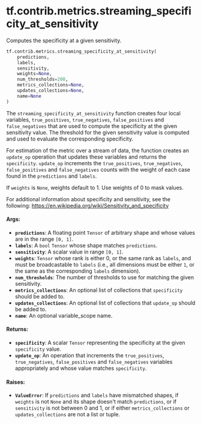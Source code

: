 <div itemscope itemtype="http://developers.google.com/ReferenceObject">
<meta itemprop="name" content="tf.contrib.metrics.streaming_specificity_at_sensitivity" />
<meta itemprop="path" content="Stable" />
</div>

# tf.contrib.metrics.streaming_specificity_at_sensitivity

Computes the specificity at a given sensitivity.

``` python
tf.contrib.metrics.streaming_specificity_at_sensitivity(
    predictions,
    labels,
    sensitivity,
    weights=None,
    num_thresholds=200,
    metrics_collections=None,
    updates_collections=None,
    name=None
)
```

<!-- Placeholder for "Used in" -->

The `streaming_specificity_at_sensitivity` function creates four local
variables, `true_positives`, `true_negatives`, `false_positives` and
`false_negatives` that are used to compute the specificity at the given
sensitivity value. The threshold for the given sensitivity value is computed
and used to evaluate the corresponding specificity.

For estimation of the metric over a stream of data, the function creates an
`update_op` operation that updates these variables and returns the
`specificity`. `update_op` increments the `true_positives`, `true_negatives`,
`false_positives` and `false_negatives` counts with the weight of each case
found in the `predictions` and `labels`.

If `weights` is `None`, weights default to 1. Use weights of 0 to mask values.

For additional information about specificity and sensitivity, see the
following: https://en.wikipedia.org/wiki/Sensitivity_and_specificity

#### Args:


* <b>`predictions`</b>: A floating point `Tensor` of arbitrary shape and whose values
  are in the range `[0, 1]`.
* <b>`labels`</b>: A `bool` `Tensor` whose shape matches `predictions`.
* <b>`sensitivity`</b>: A scalar value in range `[0, 1]`.
* <b>`weights`</b>: `Tensor` whose rank is either 0, or the same rank as `labels`, and
  must be broadcastable to `labels` (i.e., all dimensions must be either
  `1`, or the same as the corresponding `labels` dimension).
* <b>`num_thresholds`</b>: The number of thresholds to use for matching the given
  sensitivity.
* <b>`metrics_collections`</b>: An optional list of collections that `specificity`
  should be added to.
* <b>`updates_collections`</b>: An optional list of collections that `update_op` should
  be added to.
* <b>`name`</b>: An optional variable_scope name.


#### Returns:


* <b>`specificity`</b>: A scalar `Tensor` representing the specificity at the given
  `specificity` value.
* <b>`update_op`</b>: An operation that increments the `true_positives`,
  `true_negatives`, `false_positives` and `false_negatives` variables
  appropriately and whose value matches `specificity`.


#### Raises:


* <b>`ValueError`</b>: If `predictions` and `labels` have mismatched shapes, if
  `weights` is not `None` and its shape doesn't match `predictions`, or if
  `sensitivity` is not between 0 and 1, or if either `metrics_collections`
  or `updates_collections` are not a list or tuple.